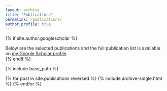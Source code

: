 ```yaml
---
layout: archive
title: "Publications"
permalink: /publications/
author_profile: true
---
```


{% if site.author.googlescholar %}
  <div class="wordwrap">Below are the selected publications and the full publication list is available on <a href="{{site.author.googlescholar}}">my Google Scholar profile</a>.</div>
{% endif %}

{% include base_path %}

{% for post in site.publications reversed %}
  {% include archive-single.html %}
{% endfor %}
